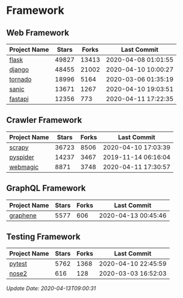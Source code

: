 # Framework

## Web Framework

| Project Name | Stars | Forks | Last Commit |
| ------------ | ----- | ----- | ----------- |
| [flask](https://github.com/pallets/flask) | 49827 | 13413 | 2020-04-08 01:01:55 |
| [django](https://github.com/django/django) | 48455 | 21002 | 2020-04-10 10:00:27 |
| [tornado](https://github.com/tornadoweb/tornado) | 18996 | 5164 | 2020-03-06 01:35:19 |
| [sanic](https://github.com/huge-success/sanic) | 13671 | 1267 | 2020-04-10 19:03:51 |
| [fastapi](https://github.com/tiangolo/fastapi) | 12356 | 773 | 2020-04-11 17:22:35 |

## Crawler Framework

| Project Name | Stars | Forks | Last Commit |
| ------------ | ----- | ----- | ----------- |
| [scrapy](https://github.com/scrapy/scrapy) | 36723 | 8506 | 2020-04-10 17:03:39 |
| [pyspider](https://github.com/binux/pyspider) | 14237 | 3467 | 2019-11-14 06:16:04 |
| [webmagic](https://github.com/code4craft/webmagic) | 8871 | 3748 | 2020-04-11 17:30:57 |

## GraphQL Framework

| Project Name | Stars | Forks | Last Commit |
| ------------ | ----- | ----- | ----------- |
| [graphene](https://github.com/graphql-python/graphene) | 5577 | 606 | 2020-04-13 00:45:46 |

## Testing Framework

| Project Name | Stars | Forks | Last Commit |
| ------------ | ----- | ----- | ----------- |
| [pytest](https://github.com/pytest-dev/pytest) | 5762 | 1368 | 2020-04-10 22:45:59 |
| [nose2](https://github.com/nose-devs/nose2) | 616 | 128 | 2020-03-03 16:52:03 |

*Update Date: 2020-04-13T09:00:31*
